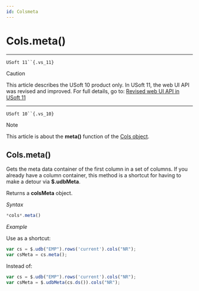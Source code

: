 ```yaml
---
id: Colsmeta
---
```


# Cols.meta()



----

`USoft 11``{.vs_11}`

> [!CAUTION]
> This article describes the USoft 10 product only.
> In USoft 11, the web UI API was revised and improved. For full details, go to:
> [Revised web UI API in USoft 11](/docs/Web%20and%20app%20UIs/UDB%20udb/Revised%20web%20UI%20API%20in%20USoft%2011.md)

----

`USoft 10``{.vs_10}`

> [!NOTE]
> This article is about the **meta()** function of the [Cols object](/docs/Web%20and%20app%20UIs/UDB%20Cols).

## **Cols.meta()**

Gets the meta data container of the first column in a set of columns. If you already have a column container, this method is a shortcut for having to make a detour via **$.udbMeta**.

Returns a **colsMeta** object.

*Syntax*

```js
*cols*.meta()
```

*Example*

Use as a shortcut:

```js
var cs = $.udb("EMP").rows('current').cols("NR");
var csMeta = cs.meta();
```

Instead of:

```js
var cs = $.udb("EMP").rows('current').cols("NR");
var csMeta = $.udbMeta(cs.ds()).cols("NR");
```

 